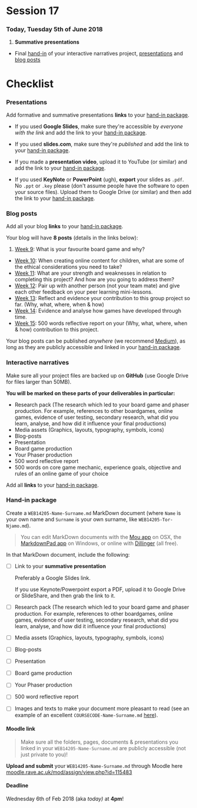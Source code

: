 # Session 17

### Today, Tuesday 5th of June 2018

1. **Summative presentations**
* Final [hand-in](#hand-in-package) of your interactive narratives project, [presentations](#presentations) and [blog posts](#blog-posts)


# Checklist

### Presentations

Add formative and summative presentations **links** to your [hand-in package](#hand-in-package).

* If you used **Google Slides**, make sure they're accessible by *everyone with the link* and add the link to your [hand-in package](#hand-in-package).

* If you used **slides.com**, make sure they're *published* and add the link to your [hand-in package](#hand-in-package).

* If you made a **presentation video**, upload it to YouTube (or similar) and add the link to your [hand-in package](#hand-in-package).

* If you used **KeyNote** or **PowerPoint** (ugh), **export** your slides as `.pdf`. No `.ppt` or `.key` please (don't assume people have the software to open your source files). Upload them to Google Drive (or similar) and then add the link to your [hand-in package](#hand-in-package).

### Blog posts

Add all your blog **links** to your [hand-in package](#hand-in-package).

Your blog will have **8 posts** (details in the links below):

1. [Week 9](../09#blog): What is your favourite board game and why?
* [Week 10](../10#blog): When creating online content for children, what are some of the ethical considerations you need to take?
* [Week 11](../11#blog): What are your strength and weaknesses in relation to completing this project? And how are you going to address them?
* [Week 12](../12#blog): Pair up with another person (not your team mate) and give each other feedback on your peer learning mini-lessons.
* [Week 13](../13#blog): Reflect and evidence your contribution to this group project so far. (Why, what, where, when & how)
* [Week 14](../14#blog): Evidence and analyse how games have developed through time.   
* [Week 15](../15#blog): 500 words reflective report on your (Why, what, where, when & how) contribution to this project.

Your blog posts can be published *anywhere* (we recommend [Medium](https://medium.com)), as long as they are publicly accessible and linked in your [hand-in package](#hand-in-package).

### Interactive narratives

Make sure all your project files are backed up on **GitHub** (use Google Drive for files larger than 50MB).

**You will be marked on these parts of your deliverables in particular:**
* Research pack (The research which led to your board game and phaser production. For example, references to other boardgames, online games, evidence of user testing, secondary research, what did you learn, analyse, and how did it influence your final productions)
* Media assets (Graphics, layouts, typography, symbols, icons)
* Blog-posts
* Presentation
* Board game production
* Your Phaser production
* 500 word reflective report
* 500 words on core game mechanic, experience goals, objective and rules of an online game of your choice

Add all **links** to your [hand-in package](#hand-in-package).

### Hand-in package

Create a `WEB14205-Name-Surname.md` MarkDown document (where `Name` is your own name and `Surname` is your own surname, like `WEB14205-Tor-Njamo.md`).

> You can edit MarkDown documents with the [Mou app](http://25.io/mou/) on OSX, the [MarkdownPad app](http://markdownpad.com/) on Windows, or online with [Dillinger](http://dillinger.io/) (all free).

In that MarkDown document, include the following:

- [ ] Link to your **summative presentation**   

	Preferably a Google Slides link.   

	If you use Keynote/Powerpoint export a PDF, upload it to Google Drive or SlideShare, and then grab the link to it.

- [ ] Research pack (The research which led to your board game and phaser production. For example, references to other boardgames, online games, evidence of user testing, secondary research, what did you learn, analyse, and how did it influence your final productions)
- [ ] Media assets (Graphics, layouts, typography, symbols, icons)
- [ ] Blog-posts
- [ ] Presentation
- [ ] Board game production
- [ ] Your Phaser production
- [ ] 500 word reflective report

- [	] Images and texts to make your document more pleasant to read (see an example of an excellent `COURSECODE-Name-Surname.md` [here](https://github.com/TomSharmanWeb/HarrySeatonWebsite/blob/master/README.md)).

#### Moodle link

> Make sure all the folders, pages, documents & presentations you linked in your `WEB14205-Name-Surname.md` are publicly accessible (not just private to you)!

**Upload and submit** your `WEB14205-Name-Surname.md` through Moodle here [moodle.rave.ac.uk/mod/assign/view.php?id=115483](https://moodle.rave.ac.uk/mod/assign/view.php?id=115483)

#### Deadline

Wednesday 6th of Feb 2018 (aka *today)* at **4pm**!
